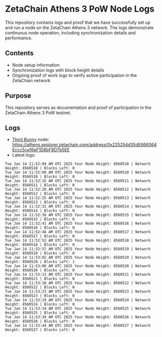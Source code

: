 # ZetaChain Athens 3 PoW Node Logs
This repository contains logs and proof that we have successfully set up and run a node on the ZetaChain Athens 3 network. The logs demonstrate continuous node operation, including synchronization details and performance.

## Contents
- Node setup information
- Synchronization logs with block height details
- Ongoing proof of work logs to verify active participation in the ZetaChain network

## Purpose
This repository serves as documentation and proof of participation in the ZetaChain Athens 3 PoW testnet.

## Logs

- [Third Bunny](https://thirdbunny.xyz/) node: https://athens.explorer.zetachain.com/address/0x225254d35dE666064Eccc5ce16eF1D8bF8D7b5EE
- Latest logs:
```
Tue Jan 14 11:52:04 AM UTC 2025 Your Node Height: 8560510 | Network Height: 8560510 | Blocks Left: 0
Tue Jan 14 11:52:09 AM UTC 2025 Your Node Height: 8560510 | Network Height: 8560510 | Blocks Left: 0
Tue Jan 14 11:52:15 AM UTC 2025 Your Node Height: 8560511 | Network Height: 8560511 | Blocks Left: 0
Tue Jan 14 11:52:20 AM UTC 2025 Your Node Height: 8560512 | Network Height: 8560512 | Blocks Left: 0
Tue Jan 14 11:52:25 AM UTC 2025 Your Node Height: 8560513 | Network Height: 8560513 | Blocks Left: 0
Tue Jan 14 11:52:31 AM UTC 2025 Your Node Height: 8560514 | Network Height: 8560514 | Blocks Left: 0
Tue Jan 14 11:52:36 AM UTC 2025 Your Node Height: 8560515 | Network Height: 8560515 | Blocks Left: 0
Tue Jan 14 11:52:41 AM UTC 2025 Your Node Height: 8560516 | Network Height: 8560516 | Blocks Left: 0
Tue Jan 14 11:52:46 AM UTC 2025 Your Node Height: 8560517 | Network Height: 8560517 | Blocks Left: 0
Tue Jan 14 11:52:52 AM UTC 2025 Your Node Height: 8560518 | Network Height: 8560518 | Blocks Left: 0
Tue Jan 14 11:52:57 AM UTC 2025 Your Node Height: 8560519 | Network Height: 8560519 | Blocks Left: 0
Tue Jan 14 11:53:02 AM UTC 2025 Your Node Height: 8560519 | Network Height: 8560520 | Blocks Left: 1
Tue Jan 14 11:53:08 AM UTC 2025 Your Node Height: 8560520 | Network Height: 8560520 | Blocks Left: 0
Tue Jan 14 11:53:13 AM UTC 2025 Your Node Height: 8560521 | Network Height: 8560521 | Blocks Left: 0
Tue Jan 14 11:53:18 AM UTC 2025 Your Node Height: 8560522 | Network Height: 8560522 | Blocks Left: 0
Tue Jan 14 11:53:23 AM UTC 2025 Your Node Height: 8560523 | Network Height: 8560523 | Blocks Left: 0
Tue Jan 14 11:53:29 AM UTC 2025 Your Node Height: 8560524 | Network Height: 8560524 | Blocks Left: 0
Tue Jan 14 11:53:34 AM UTC 2025 Your Node Height: 8560525 | Network Height: 8560525 | Blocks Left: 0
Tue Jan 14 11:53:39 AM UTC 2025 Your Node Height: 8560526 | Network Height: 8560526 | Blocks Left: 0
Tue Jan 14 11:53:44 AM UTC 2025 Your Node Height: 8560527 | Network Height: 8560527 | Blocks Left: 0
```
